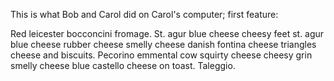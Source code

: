 This is what Bob and Carol did on Carol's computer; first feature:

Red leicester bocconcini fromage. St. agur blue cheese cheesy feet st. agur blue cheese rubber cheese smelly cheese danish fontina cheese triangles cheese and biscuits. Pecorino emmental cow squirty cheese cheesy grin smelly cheese blue castello cheese on toast. Taleggio.